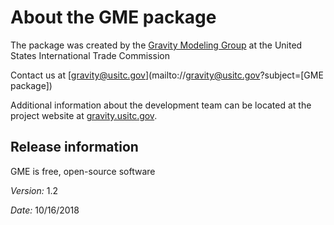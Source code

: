 # About the GME package

The package was created by the [Gravity Modeling Group](https://www.usitc.gov/data/gravity/experts.htm) at the United States International Trade Commission

Contact us at [gravity@usitc.gov](mailto://gravity@usitc.gov?subject=[GME package])

Additional information about the development team can be located at the project website at [gravity.usitc.gov](https://gravity.usitc.gov).

## Release information

GME is free, open-source software

*Version:* 1.2

*Date:* 10/16/2018



